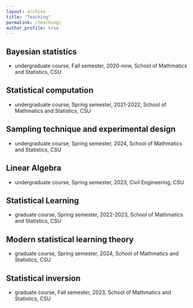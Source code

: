 ```yaml
---
layout: archive
title: "Teaching"
permalink: /teaching/
author_profile: true
---
```


## Bayesian statistics
- undergraduate course, Fall semester, 2020-now, School of Mathmatics and Statistics, CSU

## Statistical computation
- undergraduate course, Spring semester, 2021-2022, School of Mathmatics and Statistics, CSU

## Sampling technique and experimental design
- undergraduate course, Spring semester, 2024, School of Mathmatics and Statistics, CSU

## Linear Algebra
- undergraduate course, Spring semester, 2023, Civil Engineering, CSU

## Statistical Learning
- graduate course, Spring semester, 2022-2023, School of Mathmatics and Statistics, CSU

## Modern statistical learning theory
- graduate course, Spring semester, 2024, School of Mathmatics and Statistics, CSU

## Statistical inversion
- graduate course, Fall semester, 2023, School of Mathmatics and Statistics, CSU